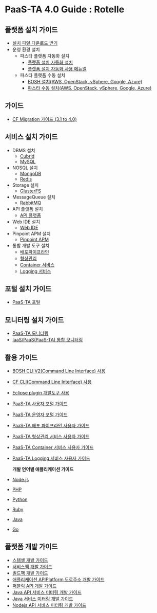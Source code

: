 # PaaS-TA 4.0 Guide : Rotelle

## 플랫폼 설치 가이드

* [설치 파일 다운로드 받기](https://paas-ta.kr/download/package)
* 운영 환경 설치
  * 파스타 플랫폼 자동화 설치 
    * [플랫폼 설치 자동화  설치](use-guide/platform/paas-ta_-_-_-_-_-_v1.0-2.md)
    * [플랫폼 설치 자동화 사용 메뉴얼](use-guide/platform/paas-ta_-_-_-_-_-_v1.0-1.md)
  * 파스타 플랫폼 수동 설치 
    * [BOSH 설치\(AWS, OpenStack, vSphere, Google, Azure\)](paas-ta_bosh2_-_-v1.0.md)
    * [파스타 수동 설치\(AWS, OpenStack, vSphere, Google, Azure\)](paas_ta_paas-ta_install_guide-v4.0.md)

## 가이드

* [CF Migration 가이드 \(3.1 to 4.0\)](paas_ta_4.0_migration.md)

## 서비스 설치 가이드

* DBMS 설치
  * [Cubrid](service-guide/dbms/paas-ta-cubrid.md)
  * [MySQL](service-guide/dbms/paas-ta-mysql.md)
* NOSQL 설치
  * [MongoDB](service-guide/nosql/paas-ta-mongodb.md)
  * [Redis](service-guide/nosql/paas-ta-redis.md)
* Storage 설치
  * [GlusterFS](service-guide/storage/paas-ta-glusterfs.md)
* MessageQueue 설치
  * [RabbitMQ](service-guide/messagequeue/paas-ta-rabbitmq.md)
* API 플랫폼 설치
  * [API 플랫폼](service-guide/etc/paas-ta-api.md)
* Web IDE 설치
  * [Web IDE](service-guide/webide/paas-ta-web-ide.md)
* Pinpoint APM 설치
  * [Pinpoint APM](service-guide/etc/paas-ta-pinpoint.md)  
* 통합 개발 도구 설치
  * [배포파이프라인](service-guide/tools/paas-ta-_v1.0.md)
  * [형상관리](service-guide/tools/paas-ta-_v1.0-1.md)
  * [Container 서비스](service-guide/tools/paas-ta-container-_v1.0.md)
  * [Logging 서비스](service-guide/tools/paas-ta-logging-_v1.0.md)

## 포털 설치 가이드

* [PaaS-TA 포털](install-guide/portal/paas-ta_portal_install.md)

## 모니터링 설치 가이드

* [PaaS-TA 모니터링](install-guide/monitoring/paas_ta_4.0_paas_monitoring.md)
* [IaaS/PaaS\(PaaS-TA\) 통합 모니터링](install-guide/monitoring/paas_ta_4.0_iaas_paas_monitoring.md)

## 활용 가이드

* [BOSH CLI V2\(Command Line Interface\) 사용](use-guide/bosh/paas-ta_bosh_cli_v2_-_-v1.0.md)
* [CF CLI\(Command Line Interface\) 사용](../guide-1.0-spaghetti/use-guide/openpaas-cli.md)
* [Eclipse plugin 개발도구 사용](../guide-1.0-spaghetti/use-guide/open-paas.md)
* [PaaS-TA 사용자 포털 가이드](use-guide/portal/paas-ta-_v1.1.md)
* [PaaS-TA 운영자 포털 가이드](use-guide/portal/paas-ta-_v1.1-1.md)
* [PaaS-TA 배포 파이프라인 사용자 가이드](use-guide/tools/paas-ta-_v1.0.md)
* [PaaS-TA 형상관리 서비스 사용자 가이드](use-guide/tools/paas-ta-_v1.0-1.md)
* [PaaS-TA Container 서비스 사용자 가이드](use-guide/tools/paas-ta-container-_v1.0.md)
* [PaaS-TA Logging 서비스 사용자 가이드](use-guide/tools/paas-ta-logging-_v1.0.md)

  **개발 언어별 애플리케이션 가이드**

* [Node.js](../guide-1.0-spaghetti/sample-app-guide/openpaas_paasta_application_nodejs_develope_guide.md)
* [PHP](../guide-1.0-spaghetti/sample-app-guide/openpaas_paasta_application_php_develope_guide.md)
* [Python](../guide-1.0-spaghetti/sample-app-guide/openpaas_paasta_application_python_develope_guide.md)
* [Ruby](../guide-1.0-spaghetti/sample-app-guide/openpaas_paasta_application_ruby_develope_guide.md)
* [Java](../guide-1.0-spaghetti/sample-app-guide/openpaas_paasta_application_java_develope_guide.md)
* [Go](../guide-1.0-spaghetti/sample-app-guide/openpaas_paasta_application_go_develope_guide.md)

## 플랫폼 개발 가이드

* [스템셀 개발 가이드](../guide-1.0-spaghetti/development-guide/openpaas_paasta_build_stemcell_guide.md)
* [서비스팩 개발 가이드](../guide-1.0-spaghetti/development-guide/servicepack_develope_guide.md)
* [빌드팩 개발 가이드](../guide-1.0-spaghetti/development-guide/buildpack_develope_guide.md)
* [애플리케이션 APIPlatform 도로주소 개발 가이드](../guide-1.0-spaghetti/development-guide/application_apiplatform_dorojuso_devlope_guide.md)
* [퍼블릭 API 개발 가이드](../guide-1.0-spaghetti/development-guide/publicapi_devlope_guide.md)
* [Java API 서비스 미터링 개발 가이드](../guide-2.0-linguine/development-guide/paas-ta_java_api_-_-_-_.md)
* [Java 서비스 미터링 개발 가이드](../guide-2.0-linguine/development-guide/paas-ta_java_-_-_-_.md)
* [Nodejs API 서비스 미터링 개발 가이드](../guide-2.0-linguine/development-guide/paas-ta_node.js_api_-_-_.md)

